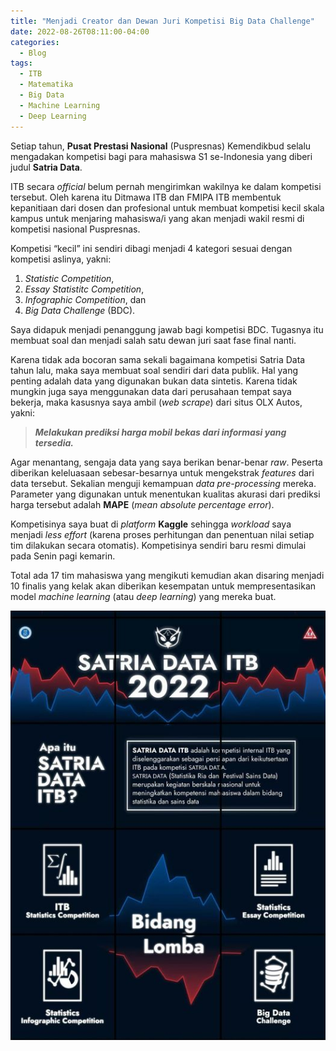 ```yaml
---
title: "Menjadi Creator dan Dewan Juri Kompetisi Big Data Challenge"
date: 2022-08-26T08:11:00-04:00
categories:
  - Blog
tags:
  - ITB
  - Matematika
  - Big Data
  - Machine Learning
  - Deep Learning
---
```


Setiap tahun, **Pusat Prestasi Nasional** (Puspresnas) Kemendikbud
selalu mengadakan kompetisi bagi para mahasiswa S1 se-Indonesia yang
diberi judul **Satria Data**.

ITB secara *official* belum pernah mengirimkan wakilnya ke dalam
kompetisi tersebut. Oleh karena itu Ditmawa ITB dan FMIPA ITB membentuk
kepanitiaan dari dosen dan profesional untuk membuat kompetisi kecil
skala kampus untuk menjaring mahasiswa/i yang akan menjadi wakil resmi
di kompetisi nasional Puspresnas.

Kompetisi “kecil” ini sendiri dibagi menjadi 4 kategori sesuai dengan
kompetisi aslinya, yakni:

1.  *Statistic Competition*,
2.  *Essay Statistitc Competition*,
3.  *Infographic Competition*, dan
4.  *Big Data Challenge* (BDC).

Saya didapuk menjadi penanggung jawab bagi kompetisi BDC. Tugasnya itu
membuat soal dan menjadi salah satu dewan juri saat fase final nanti.

Karena tidak ada bocoran sama sekali bagaimana kompetisi Satria Data
tahun lalu, maka saya membuat soal sendiri dari data publik. Hal yang
penting adalah data yang digunakan bukan data sintetis. Karena tidak
mungkin juga saya menggunakan data dari perusahaan tempat saya bekerja,
maka kasusnya saya ambil (*web scrape*) dari situs OLX Autos, yakni:

> ***Melakukan prediksi harga mobil bekas dari informasi yang
> tersedia.***

Agar menantang, sengaja data yang saya berikan benar-benar *raw*.
Peserta diberikan keleluasaan sebesar-besarnya untuk mengekstrak
*features* dari data tersebut. Sekalian menguji kemampuan *data
pre-processing* mereka. Parameter yang digunakan untuk menentukan
kualitas akurasi dari prediksi harga tersebut adalah **MAPE** (*mean
absolute percentage error*).

Kompetisinya saya buat di *platform* **Kaggle** sehingga *workload* saya
menjadi *less effort* (karena proses perhitungan dan penentuan nilai
setiap tim dilakukan secara otomatis). Kompetisinya sendiri baru resmi
dimulai pada Senin pagi kemarin.

Total ada 17 tim mahasiswa yang mengikuti kemudian akan disaring menjadi
10 finalis yang kelak akan diberikan kesempatan untuk mempresentasikan
model *machine learning* (atau *deep learning*) yang mereka buat.

<img src="https://raw.githubusercontent.com/ikanx101/ikanx101.github.io/master/_posts/lainnya/satria%20data/satria.jpg" style="display: block; margin: auto;" />
